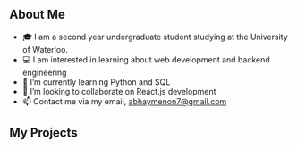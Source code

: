 ## About Me
- 🎓 I am a second year undergraduate student studying at the University of Waterloo.
- 💻 I am interested in learning about web development and backend engineering
- 🌱 I’m currently learning Python and SQL
- 👯 I’m looking to collaborate on React.js development
- 📫 Contact me via my email, abhaymenon7@gmail.com

## My Projects
